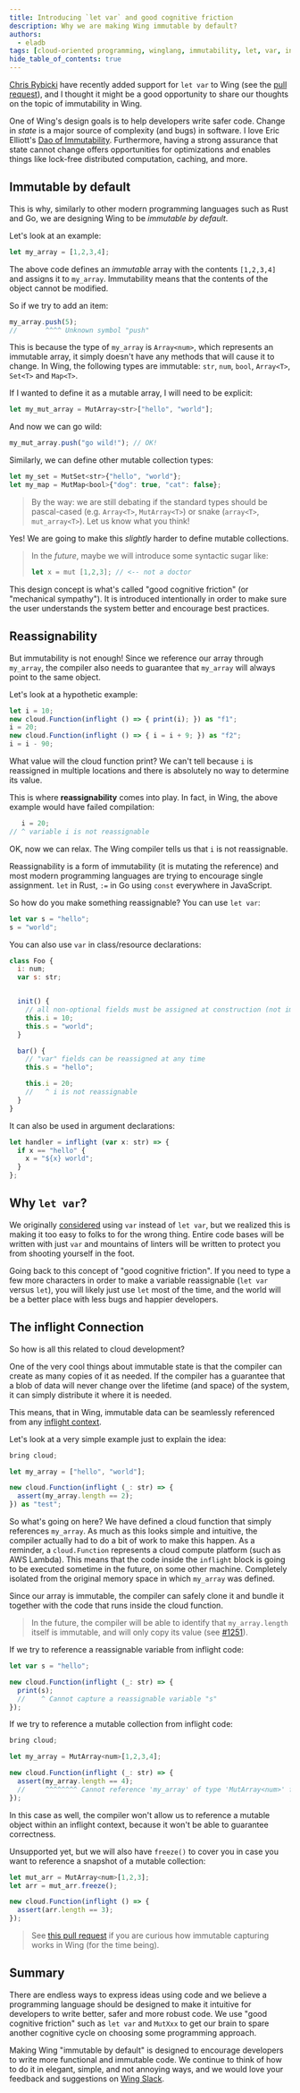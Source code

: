 ```yaml
---
title: Introducing `let var` and good cognitive friction
description: Why we are making Wing immutable by default?
authors: 
  - eladb
tags: [cloud-oriented programming, winglang, immutability, let, var, inflights, community]
hide_table_of_contents: true
---
```


[Chris Rybicki](https://twitter.com/rybickic) have recently added support for `let var` to Wing (see
the [pull request](https://github.com/winglang/wing/pull/1180)), and I thought it might be a good
opportunity to share our thoughts on the topic of immutability in Wing.

One of Wing's design goals is to help developers write safer code. Change in _state_ is a major
source of complexity (and bugs) in software. I love Eric Elliott's [Dao of
Immutability](https://medium.com/javascript-scene/the-dao-of-immutability-9f91a70c88cd#.9g51h5stk).
Furthermore, having a strong assurance that state cannot change offers opportunities for
optimizations and enables things like lock-free distributed computation, caching, and more.

## Immutable by default

This is why, similarly to other modern programming languages such as Rust and Go, we are designing
Wing to be *immutable by default*.

Let's look at an example:

```js
let my_array = [1,2,3,4];
```

The above code defines an *immutable* array with the contents `[1,2,3,4]` and assigns it to
`my_array`. Immutability means that the contents of the object cannot be modified.

So if we try to add an item:

```js
my_array.push(5);
//       ^^^^ Unknown symbol "push"
```

This is because the type of `my_array` is `Array<num>`, which represents an immutable array, it
simply doesn't have any methods that will cause it to change. In Wing, the following types are
immutable: `str`, `num`, `bool`, `Array<T>`, `Set<T>` and `Map<T>`.

If I wanted to define it as a mutable array, I will need to be explicit:

```js
let my_mut_array = MutArray<str>["hello", "world"];
```

And now we can go wild:

```js
my_mut_array.push("go wild!"); // OK!
```

Similarly, we can define other mutable collection types:

```js
let my_set = MutSet<str>{"hello", "world"};
let my_map = MutMap<bool>{"dog": true, "cat": false};
```

> By the way: we are still debating if the standard types should be pascal-cased (e.g. `Array<T>`,
> `MutArray<T>`) or snake (`array<T>`, `mut_array<T>`). Let us know what you think!

Yes! We are going to make this *slightly* harder to define mutable collections. 

> In the *future*, maybe we will introduce some syntactic sugar like:
> 
> ```js
> let x = mut [1,2,3]; // <-- not a doctor
> ```

This design concept is what's called "good cognitive friction" (or "mechanical sympathy"). It is
introduced intentionally in order to make sure the user understands the system better and encourage
best practices.

## Reassignability

But immutability is not enough! Since we reference our array through `my_array`, the compiler also
needs to guarantee that `my_array` will always point to the same object.

Let's look at a hypothetic example:

```js
let i = 10;
new cloud.Function(inflight () => { print(i); }) as "f1";
i = 20;
new cloud.Function(inflight () => { i = i + 9; }) as "f2";
i = i - 90;
```

What value will the cloud function print? We can't tell because `i` is reassigned in multiple
locations and there is absolutely no way to determine its value.

This is where **reassignability** comes into play. In fact, in Wing, the above example would have
failed compilation:

```js
   i = 20;
// ^ variable i is not reassignable
```

OK, now we can relax. The Wing compiler tells us that `i` is not reassignable.

Reassignability is a form of immutability (it is mutating the reference) and most modern programming
languages are trying to encourage single assignment. `let` in Rust, `:=` in Go using `const`
everywhere in JavaScript.

So how do you make something reassignable? You can use `let var`:

```js
let var s = "hello";
s = "world";
```

You can also use `var` in class/resource declarations:

```js
class Foo {
  i: num;
  var s: str;


  init() {
    // all non-optional fields must be assigned at construction (not implemented yet)
    this.i = 10;
    this.s = "world";
  }

  bar() {
    // "var" fields can be reassigned at any time
    this.s = "hello";

    this.i = 20;
    //   ^ i is not reassignable
  }
}
```

It can also be used in argument declarations:

```js
let handler = inflight (var x: str) => {
  if x == "hello" {
    x = "${x} world";
  }
};
```

## Why `let var`?

We originally [considered](https://github.com/winglang/wing/pull/1180) using `var` instead of `let
var`, but we realized this is making it too easy to folks to for the wrong thing. Entire code bases
will be written with just `var` and mountains of linters will be written to protect you from
shooting yourself in the foot.

Going back to this concept of "good cognitive friction". If you need to type a few more characters in
order to make a variable reassignable (`let var` versus `let`), you will likely just use `let` most
of the time, and the world will be a better place with less bugs and happier developers.

## The inflight Connection

So how is all this related to cloud development?

One of the very cool things about immutable state is that the compiler can create as many copies of
it as needed. If the compiler has a guarantee that a blob of data will never change over the
lifetime (and space) of the system, it can simply distribute it where it is needed.

This means, that in Wing, immutable data can be seamlessly referenced from any [inflight
context](https://docs.winglang.io/concepts/inflights).

Let's look at a very simple example just to explain the idea:

```js
bring cloud;

let my_array = ["hello", "world"];

new cloud.Function(inflight (_: str) => { 
  assert(my_array.length == 2); 
}) as "test";
```

So what's going on here? We have defined a cloud function that simply references `my_array`. As much
as this looks simple and intuitive, the compiler actually had to do a bit of work to make this
happen. As a reminder, a `cloud.Function` represents a cloud compute platform (such as AWS Lambda).
This means that the code inside the `inflight` block is going to be executed sometime in the future,
on some other machine. Completely isolated from the original memory space in which `my_array` was
defined.

Since our array is immutable, the compiler can safely clone it and bundle it together with the code
that runs inside the cloud function.

> In the future, the compiler will be able to identify that `my_array.length` itself is immutable,
> and will only copy its value (see [#1251](https://github.com/winglang/wing/issues/1251)).

If we try to reference a reassignable variable from inflight code:

```js
let var s = "hello";

new cloud.Function(inflight (_: str) => {
  print(s);
  //    ^ Cannot capture a reassignable variable "s"
});
```

If we try to reference a mutable collection from inflight code:

```js
bring cloud;

let my_array = MutArray<num>[1,2,3,4];

new cloud.Function(inflight (_: str) => {
  assert(my_array.length == 4);
  //     ^^^^^^^^ Cannot reference 'my_array' of type 'MutArray<num>' from an inflight context
});
```

In this case as well, the compiler won't allow us to reference a mutable object within an inflight
context, because it won't be able to guarantee correctness.

Unsupported yet, but we will also have `freeze()` to cover you in case you want to reference a
snapshot of a mutable collection:

```js
let mut_arr = MutArray<num>[1,2,3];
let arr = mut_arr.freeze();

new cloud.Function(inflight () => {
  assert(arr.length == 3);
});
```

> See [this pull request](https://github.com/winglang/wing/pull/1247) if you are curious how
> immutable capturing works in Wing (for the time being).

## Summary

There are endless ways to express ideas using code and we believe a programming language should be
designed to make it intuitive for developers to write better, safer and more robust code. We use
"good cognitive friction" such as `let var` and `MutXxx` to get our brain to spare another cognitive
cycle on choosing some programming approach.

Making Wing "immutable by default" is designed to encourage developers to write more functional and
immutable code. We continue to think of how to do it in elegant, simple, and not annoying ways, and
we would love your feedback and suggestions on [Wing Slack](t.winglang.io/slack).

